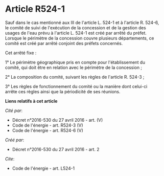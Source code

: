 # Article R524-1

Sauf dans le cas mentionné aux III de l'article L. 524-1 et à l'article R. 524-6, le comité de suivi de l'exécution de la
concession et de la gestion des usages de l'eau prévu à l'article L. 524-1 est créé par arrêté du préfet. Lorsque le
périmètre de la concession couvre plusieurs départements, ce comité est créé par arrêté conjoint des préfets concernés. 

Cet arrêté fixe : 

1° Le périmètre géographique pris en compte pour l'établissement du comité, qui doit être en relation avec le périmètre de la
concession ; 

2° La composition du comité, suivant les règles de l'article R. 524-3 ; 

3° Les règles de fonctionnement du comité ou la manière dont celui-ci arrête ces règles ainsi que la périodicité de ses
réunions.

**Liens relatifs à cet article**

_Cité par_:

  - Décret n°2016-530 du 27 avril 2016 - art. (V)
  - Code de l'énergie - art. R524-3 (V)
  - Code de l'énergie - art. R524-6 (V)

_Créé par_:

  - Décret n°2016-530 du 27 avril 2016 - art. 2

_Cite_:

  - Code de l'énergie - art. L524-1
